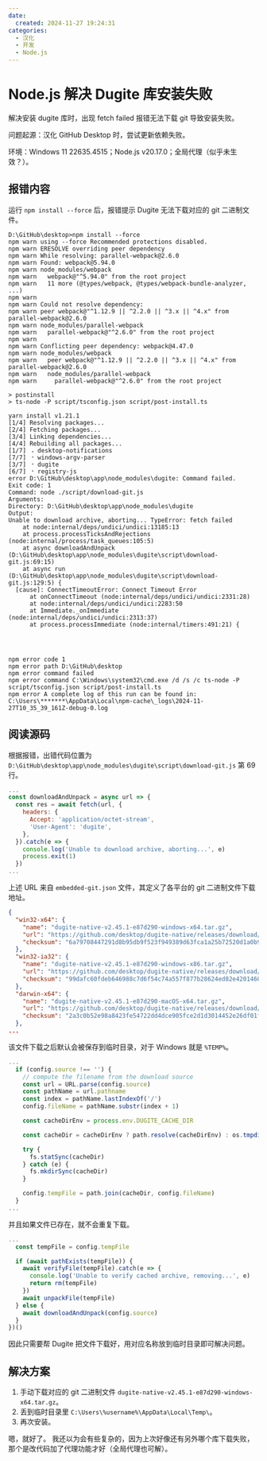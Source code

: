 ```yaml
---
date:
  created: 2024-11-27 19:24:31
categories:
  - 汉化
  - 开发
  - Node.js
---
```


# Node.js 解决 Dugite 库安装失败

解决安装 dugite 库时，出现 fetch failed 报错无法下载 git 导致安装失败。

问题起源：汉化 GitHub Desktop 时，尝试更新依赖失败。
<!-- more -->
环境：Windows 11 22635.4515；Node.js v20.17.0；全局代理（似乎未生效？）。

## 报错内容

运行 `npm install --force` 后，报错提示 Dugite 无法下载对应的 git 二进制文件。

``` plain title="报错输出" hl_lines="1 33-48"
D:\GitHub\desktop>npm install --force
npm warn using --force Recommended protections disabled.
npm warn ERESOLVE overriding peer dependency
npm warn While resolving: parallel-webpack@2.6.0
npm warn Found: webpack@5.94.0
npm warn node_modules/webpack
npm warn   webpack@"^5.94.0" from the root project
npm warn   11 more (@types/webpack, @types/webpack-bundle-analyzer, ...)
npm warn
npm warn Could not resolve dependency:
npm warn peer webpack@"^1.12.9 || ^2.2.0 || ^3.x || ^4.x" from parallel-webpack@2.6.0
npm warn node_modules/parallel-webpack
npm warn   parallel-webpack@"^2.6.0" from the root project
npm warn
npm warn Conflicting peer dependency: webpack@4.47.0
npm warn node_modules/webpack
npm warn   peer webpack@"^1.12.9 || ^2.2.0 || ^3.x || ^4.x" from parallel-webpack@2.6.0
npm warn   node_modules/parallel-webpack
npm warn     parallel-webpack@"^2.6.0" from the root project

> postinstall
> ts-node -P script/tsconfig.json script/post-install.ts

yarn install v1.21.1
[1/4] Resolving packages...
[2/4] Fetching packages...
[3/4] Linking dependencies...
[4/4] Rebuilding all packages...
[1/7] ⠠ desktop-notifications
[7/7] ⠐ windows-argv-parser
[3/7] ⠐ dugite
[6/7] ⠐ registry-js
error D:\GitHub\desktop\app\node_modules\dugite: Command failed.
Exit code: 1
Command: node ./script/download-git.js
Arguments:
Directory: D:\GitHub\desktop\app\node_modules\dugite
Output:
Unable to download archive, aborting... TypeError: fetch failed
    at node:internal/deps/undici/undici:13185:13
    at process.processTicksAndRejections (node:internal/process/task_queues:105:5)
    at async downloadAndUnpack (D:\GitHub\desktop\app\node_modules\dugite\script\download-git.js:69:15)
    at async run (D:\GitHub\desktop\app\node_modules\dugite\script\download-git.js:129:5) {
  [cause]: ConnectTimeoutError: Connect Timeout Error
      at onConnectTimeout (node:internal/deps/undici/undici:2331:28)
      at node:internal/deps/undici/undici:2283:50
      at Immediate._onImmediate (node:internal/deps/undici/undici:2313:37)
      at process.processImmediate (node:internal/timers:491:21) {




npm error code 1
npm error path D:\GitHub\desktop
npm error command failed
npm error command C:\Windows\system32\cmd.exe /d /s /c ts-node -P script/tsconfig.json script/post-install.ts
npm error A complete log of this run can be found in: C:\Users\*******\AppData\Local\npm-cache\_logs\2024-11-27T10_35_39_161Z-debug-0.log
```

## 阅读源码

根据报错，出错代码位置为 `D:\GitHub\desktop\app\node_modules\dugite\script\download-git.js` 第 69 行。
``` js title="dugite\script\download-git.js" linenums="67" hl_lines="3-7"
...
const downloadAndUnpack = async url => {
  const res = await fetch(url, {
    headers: {
      Accept: 'application/octet-stream',
      'User-Agent': 'dugite',
    },
  }).catch(e => {
    console.log('Unable to download archive, aborting...', e)
    process.exit(1)
  })
...
```
上述 URL 来自 `embedded-git.json` 文件，其定义了各平台的 git 二进制文件下载地址。
``` json title="dugite\script\embedded-git.json" hl_lines="4"
{
  "win32-x64": {
    "name": "dugite-native-v2.45.1-e87d290-windows-x64.tar.gz",
    "url": "https://github.com/desktop/dugite-native/releases/download/v2.45.1/dugite-native-v2.45.1-e87d290-windows-x64.tar.gz",
    "checksum": "6a79708447291d8b95db9f523f949389d63fca1a25b72520d1a0b9a8d7ede3e1"
  },
  "win32-ia32": {
    "name": "dugite-native-v2.45.1-e87d290-windows-x86.tar.gz",
    "url": "https://github.com/desktop/dugite-native/releases/download/v2.45.1/dugite-native-v2.45.1-e87d290-windows-x86.tar.gz",
    "checksum": "99dafc60fdeb646988c7d6f54c74a557f877b28624ed82e4201460b7d2394d49"
  },
  "darwin-x64": {
    "name": "dugite-native-v2.45.1-e87d290-macOS-x64.tar.gz",
    "url": "https://github.com/desktop/dugite-native/releases/download/v2.45.1/dugite-native-v2.45.1-e87d290-macOS-x64.tar.gz",
    "checksum": "2a3c0b52e98a8423fe54722dd4dce905fce2d1d3014452e26df01f84c5033c3f"
  },
...
```
该文件下载之后默认会被保存到临时目录，对于 Windows 就是 `%TEMP%`。
``` js title="dugite\script\config.js" linenums="44" hl_lines="11 19"
...
  if (config.source !== '') {
    // compute the filename from the download source
    const url = URL.parse(config.source)
    const pathName = url.pathname
    const index = pathName.lastIndexOf('/')
    config.fileName = pathName.substr(index + 1)

    const cacheDirEnv = process.env.DUGITE_CACHE_DIR

    const cacheDir = cacheDirEnv ? path.resolve(cacheDirEnv) : os.tmpdir()

    try {
      fs.statSync(cacheDir)
    } catch (e) {
      fs.mkdirSync(cacheDir)
    }

    config.tempFile = path.join(cacheDir, config.fileName)
  }
...
```
并且如果文件已存在，就不会重复下载。
``` js title="dugite\script\download-git.js" linenums="119" hl_lines="4-9"
...
  const tempFile = config.tempFile

  if (await pathExists(tempFile)) {
    await verifyFile(tempFile).catch(e => {
      console.log('Unable to verify cached archive, removing...', e)
      return rm(tempFile)
    })
    await unpackFile(tempFile)
  } else {
    await downloadAndUnpack(config.source)
  }
})()
```
因此只需要帮 Dugite 把文件下载好，用对应名称放到临时目录即可解决问题。

## 解决方案

1. 手动下载对应的 git 二进制文件 `dugite-native-v2.45.1-e87d290-windows-x64.tar.gz`。
2. 丢到临时目录里 `C:\Users\%username%\AppData\Local\Temp\`。
3. 再次安装。

嗯，就好了。
我还以为会有些复杂的，因为上次好像还有另外哪个库下载失败，那个是改代码加了代理功能才好（全局代理也可解）。
